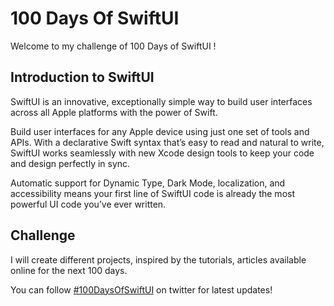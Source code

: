 # 100 Days Of SwiftUI

Welcome to my challenge of 100 Days of SwiftUI !

## Introduction to SwiftUI

SwiftUI is an innovative, exceptionally simple way to build user interfaces across all Apple platforms with the power of Swift. 

Build user interfaces for any Apple device using just one set of tools and APIs. With a declarative Swift syntax that’s easy to read and natural to write, SwiftUI works seamlessly with new Xcode design tools to keep your code and design perfectly in sync.

Automatic support for Dynamic Type, Dark Mode, localization, and accessibility means your first line of SwiftUI code is already the most powerful UI code you’ve ever written.

## Challenge

I will create different projects, inspired by the tutorials, articles available online for the next 100 days.

You can follow [#100DaysOfSwiftUI](https://twitter.com/hashtag/100DaysOfSwiftUI) on twitter for latest updates!

